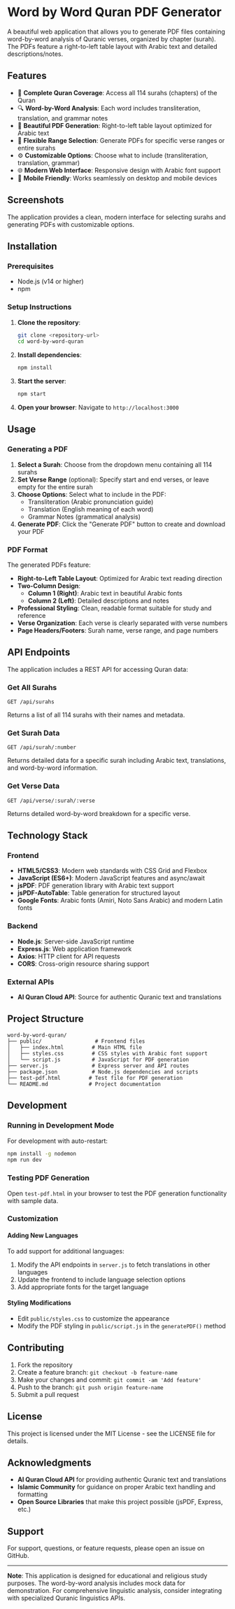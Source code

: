 # Word by Word Quran PDF Generator

A beautiful web application that allows you to generate PDF files containing word-by-word analysis of Quranic verses, organized by chapter (surah). The PDFs feature a right-to-left table layout with Arabic text and detailed descriptions/notes.

## Features

- 📖 **Complete Quran Coverage**: Access all 114 surahs (chapters) of the Quran
- 🔍 **Word-by-Word Analysis**: Each word includes transliteration, translation, and grammar notes
- 📄 **Beautiful PDF Generation**: Right-to-left table layout optimized for Arabic text
- 🎯 **Flexible Range Selection**: Generate PDFs for specific verse ranges or entire surahs
- ⚙️ **Customizable Options**: Choose what to include (transliteration, translation, grammar)
- 🌐 **Modern Web Interface**: Responsive design with Arabic font support
- 📱 **Mobile Friendly**: Works seamlessly on desktop and mobile devices

## Screenshots

The application provides a clean, modern interface for selecting surahs and generating PDFs with customizable options.

## Installation

### Prerequisites
- Node.js (v14 or higher)
- npm

### Setup Instructions

1. **Clone the repository**:
   ```bash
   git clone <repository-url>
   cd word-by-word-quran
   ```

2. **Install dependencies**:
   ```bash
   npm install
   ```

3. **Start the server**:
   ```bash
   npm start
   ```

4. **Open your browser**:
   Navigate to `http://localhost:3000`

## Usage

### Generating a PDF

1. **Select a Surah**: Choose from the dropdown menu containing all 114 surahs
2. **Set Verse Range** (optional): Specify start and end verses, or leave empty for the entire surah
3. **Choose Options**: Select what to include in the PDF:
   - Transliteration (Arabic pronunciation guide)
   - Translation (English meaning of each word)
   - Grammar Notes (grammatical analysis)
4. **Generate PDF**: Click the "Generate PDF" button to create and download your PDF

### PDF Format

The generated PDFs feature:
- **Right-to-Left Table Layout**: Optimized for Arabic text reading direction
- **Two-Column Design**:
  - **Column 1 (Right)**: Arabic text in beautiful Arabic fonts
  - **Column 2 (Left)**: Detailed descriptions and notes
- **Professional Styling**: Clean, readable format suitable for study and reference
- **Verse Organization**: Each verse is clearly separated with verse numbers
- **Page Headers/Footers**: Surah name, verse range, and page numbers

## API Endpoints

The application includes a REST API for accessing Quran data:

### Get All Surahs
```
GET /api/surahs
```
Returns a list of all 114 surahs with their names and metadata.

### Get Surah Data
```
GET /api/surah/:number
```
Returns detailed data for a specific surah including Arabic text, translations, and word-by-word information.

### Get Verse Data
```
GET /api/verse/:surah/:verse
```
Returns detailed word-by-word breakdown for a specific verse.

## Technology Stack

### Frontend
- **HTML5/CSS3**: Modern web standards with CSS Grid and Flexbox
- **JavaScript (ES6+)**: Modern JavaScript features and async/await
- **jsPDF**: PDF generation library with Arabic text support
- **jsPDF-AutoTable**: Table generation for structured layout
- **Google Fonts**: Arabic fonts (Amiri, Noto Sans Arabic) and modern Latin fonts

### Backend
- **Node.js**: Server-side JavaScript runtime
- **Express.js**: Web application framework
- **Axios**: HTTP client for API requests
- **CORS**: Cross-origin resource sharing support

### External APIs
- **Al Quran Cloud API**: Source for authentic Quranic text and translations

## Project Structure

```
word-by-word-quran/
├── public/                 # Frontend files
│   ├── index.html         # Main HTML file
│   ├── styles.css         # CSS styles with Arabic font support
│   └── script.js          # JavaScript for PDF generation
├── server.js              # Express server and API routes
├── package.json           # Node.js dependencies and scripts
├── test-pdf.html         # Test file for PDF generation
└── README.md             # Project documentation
```

## Development

### Running in Development Mode

For development with auto-restart:
```bash
npm install -g nodemon
npm run dev
```

### Testing PDF Generation

Open `test-pdf.html` in your browser to test the PDF generation functionality with sample data.

### Customization

#### Adding New Languages
To add support for additional languages:
1. Modify the API endpoints in `server.js` to fetch translations in other languages
2. Update the frontend to include language selection options
3. Add appropriate fonts for the target language

#### Styling Modifications
- Edit `public/styles.css` to customize the appearance
- Modify the PDF styling in `public/script.js` in the `generatePDF()` method

## Contributing

1. Fork the repository
2. Create a feature branch: `git checkout -b feature-name`
3. Make your changes and commit: `git commit -am 'Add feature'`
4. Push to the branch: `git push origin feature-name`
5. Submit a pull request

## License

This project is licensed under the MIT License - see the LICENSE file for details.

## Acknowledgments

- **Al Quran Cloud API** for providing authentic Quranic text and translations
- **Islamic Community** for guidance on proper Arabic text handling and formatting
- **Open Source Libraries** that make this project possible (jsPDF, Express, etc.)

## Support

For support, questions, or feature requests, please open an issue on GitHub.

---

**Note**: This application is designed for educational and religious study purposes. The word-by-word analysis includes mock data for demonstration. For comprehensive linguistic analysis, consider integrating with specialized Quranic linguistics APIs.
